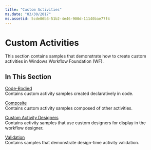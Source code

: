 ```yaml
---
title: "Custom Activities"
ms.date: "03/30/2017"
ms.assetid: 5cde06b3-51b2-4e46-900d-11140bae77f4
---
```

# Custom Activities
This section contains samples that demonstrate how to create custom activities in Windows Workflow Foundation (WF).  
  
## In This Section  
 [Code-Bodied](../../../../docs/framework/windows-workflow-foundation/samples/code-bodied.md)  
 Contains custom activity samples created declaratively in code.  
  
 [Composite](../../../../docs/framework/windows-workflow-foundation/samples/composite.md)  
 Contains custom activity samples composed of other activities.  
  
 [Custom Activity Designers](../../../../docs/framework/windows-workflow-foundation/samples/custom-activity-designers.md)  
 Contains activity samples that use custom designers for display in the workflow designer.  
  
 [Validation](../../../../docs/framework/windows-workflow-foundation/samples/validation.md)  
 Contains samples that demonstrate design-time activity validation.
